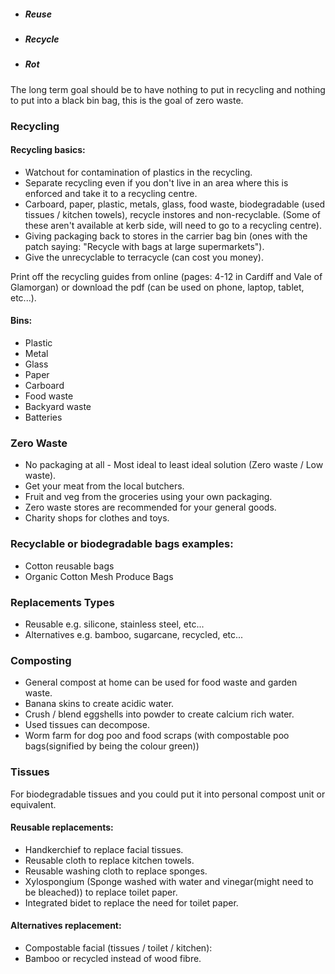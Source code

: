 - ##### Reuse
- ##### Recycle
- ##### Rot

The long term goal should be to have nothing to put in recycling and nothing to put into a black bin bag, this is the goal of zero waste.

### Recycling
#### Recycling basics:
- Watchout for contamination of plastics in the recycling.
- Separate recycling even if you don't live in an area where this is enforced and take it to a recycling centre.
- Carboard, paper, plastic, metals, glass, food waste, biodegradable (used tissues / kitchen towels), recycle instores and non-recyclable. (Some of these aren't available at kerb side, will need to go to a recycling centre).
- Giving packaging back to stores in the carrier bag bin (ones with the patch saying: "Recycle with bags at large supermarkets").
- Give the unrecyclable to terracycle (can cost you money).

Print off the recycling guides from online (pages: 4-12 in Cardiff and Vale of Glamorgan) or download the pdf (can be used on phone, laptop, tablet, etc...).

#### Bins:
- Plastic
- Metal
- Glass
- Paper
- Carboard
- Food waste
- Backyard waste
- Batteries

### Zero Waste
- No packaging at all - Most ideal to least ideal solution (Zero waste / Low waste).
- Get your meat from the local butchers.
- Fruit and veg from the groceries using your own packaging.
- Zero waste stores are recommended for your general goods.
- Charity shops for clothes and toys.

### Recyclable or biodegradable bags examples:
- Cotton reusable bags
- Organic Cotton Mesh Produce Bags

### Replacements Types
- Reusable e.g. silicone, stainless steel, etc...
- Alternatives e.g. bamboo, sugarcane, recycled, etc...

### Composting
- General compost at home can be used for food waste and garden waste.
- Banana skins to create acidic water.
- Crush / blend eggshells into powder to create calcium rich water.
- Used tissues can decompose.
- Worm farm for dog poo and food scraps (with compostable poo bags(signified by being the colour green))

### Tissues
For biodegradable tissues and you could put it into personal compost unit or equivalent.

#### Reusable replacements:
- Handkerchief to replace facial tissues.
- Reusable cloth to replace kitchen towels.
- Reusable washing cloth to replace sponges.
- Xylospongium (Sponge washed with water and vinegar(might need to be bleached)) to replace toilet paper.
- Integrated bidet to replace the need for toilet paper.

#### Alternatives replacement:
- Compostable facial (tissues / toilet / kitchen):
- Bamboo or recycled instead of wood fibre.
